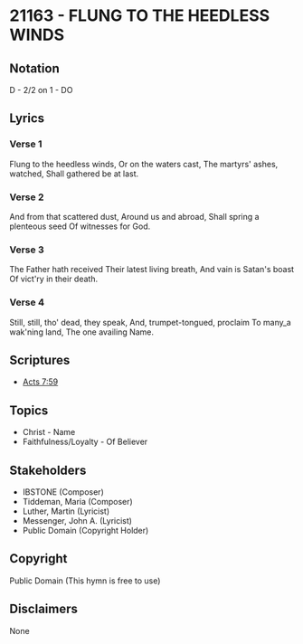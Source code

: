 # 21163 - FLUNG TO THE HEEDLESS WINDS

## Notation

D - 2/2 on 1 - DO

## Lyrics

### Verse 1

Flung to the heedless winds, Or on the waters cast, The martyrs' ashes, watched, Shall gathered be at last.

### Verse 2

And from that scattered dust, Around us and abroad, Shall spring a plenteous seed Of witnesses for God.

### Verse 3

The Father hath received Their latest living breath, And vain is Satan's boast Of vict'ry in their death.

### Verse 4

Still, still, tho' dead, they speak, And, trumpet-tongued, proclaim To many_a wak'ning land, The one availing Name.


## Scriptures

- [Acts 7:59](https://www.biblegateway.com/passage/?search=Acts%207%3A59)

## Topics

- Christ - Name
- Faithfulness/Loyalty - Of Believer

## Stakeholders

- IBSTONE (Composer)
- Tiddeman, Maria (Composer)
- Luther, Martin (Lyricist)
- Messenger, John A. (Lyricist)
- Public Domain (Copyright Holder)

## Copyright

Public Domain
(This hymn is free to use)

## Disclaimers

None

